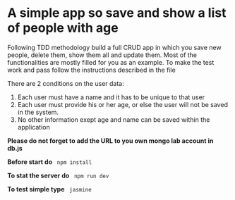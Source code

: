 # A simple app so save and show a list of people with age

Following TDD methodology build a full CRUD app in which you save new people, delete them, show them all and update them.
Most of the functionalities are mostly filled for you as an example. To make the test work and pass follow the instructions
described in the file

There are 2 conditions on the user data:
1. Each user must have a name and it has to be unique to that user
2. Each user must provide his or her age, or else the user will not be saved in the system.
3. No other information exept age and name can be saved within the application


__Please do not forget to add the URL to you own mongo lab account in db.js__

__Before start do__
```  npm install ```

__To stat the server do__
```  npm run dev ```

__To test simple type__
```  jasmine   ```

